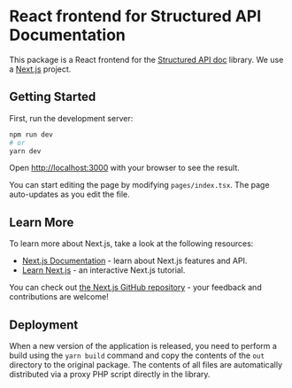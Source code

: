 React frontend for Structured API Documentation
===============================================

This package is a React frontend for the [Structured API doc](https://github.com/baraja-core/structured-api-doc) library. We use a [Next.js](https://nextjs.org/) project.

Getting Started
---------------

First, run the development server:

```bash
npm run dev
# or
yarn dev
```

Open [http://localhost:3000](http://localhost:3000) with your browser to see the result.

You can start editing the page by modifying `pages/index.tsx`. The page auto-updates as you edit the file.

Learn More
----------

To learn more about Next.js, take a look at the following resources:

- [Next.js Documentation](https://nextjs.org/docs) - learn about Next.js features and API.
- [Learn Next.js](https://nextjs.org/learn) - an interactive Next.js tutorial.

You can check out [the Next.js GitHub repository](https://github.com/vercel/next.js/) - your feedback and contributions are welcome!

Deployment
----------

When a new version of the application is released, you need to perform a build using the `yarn build` command and copy the contents of the `out` directory to the original package. The contents of all files are automatically distributed via a proxy PHP script directly in the library.
